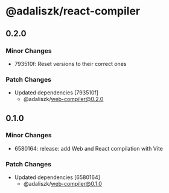 # @adaliszk/react-compiler

## 0.2.0

### Minor Changes

- 793510f: Reset versions to their correct ones

### Patch Changes

- Updated dependencies [793510f]
  - @adaliszk/web-compiler@0.2.0

## 0.1.0

### Minor Changes

- 6580164: release: add Web and React compilation with Vite

### Patch Changes

- Updated dependencies [6580164]
  - @adaliszk/web-compiler@0.1.0
